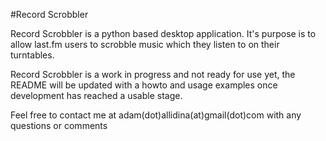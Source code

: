 #Record Scrobbler

Record Scrobbler is a python based desktop application. It's purpose is to allow last.fm users to scrobble music which they listen to on their turntables.

Record Scrobbler is a work in progress and not ready for use yet, the README will be updated with a howto and usage examples once development has reached a usable stage.

Feel free to contact me at adam(dot)allidina(at)gmail(dot)com with any questions or comments
